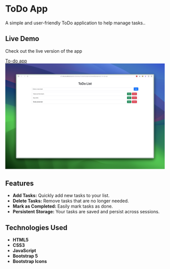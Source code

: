 # ToDo App

A simple and user-friendly ToDo application to help manage tasks..

## Live Demo

Check out the live version of the app 


[To-do app](https://okturan.github.io/patika-bootcamp-frontend-assignments/week5/assignment-2-drumkit/)
![Project Screen Shot](screenshot.jpg)

## Features

- **Add Tasks:** Quickly add new tasks to your list.
- **Delete Tasks:** Remove tasks that are no longer needed.
- **Mark as Completed:** Easily mark tasks as done.
- **Persistent Storage:** Your tasks are saved and persist across sessions.

## Technologies Used

- **HTML5**
- **CSS3**
- **JavaScript**
- **Bootstrap 5**
- **Bootstrap Icons**
